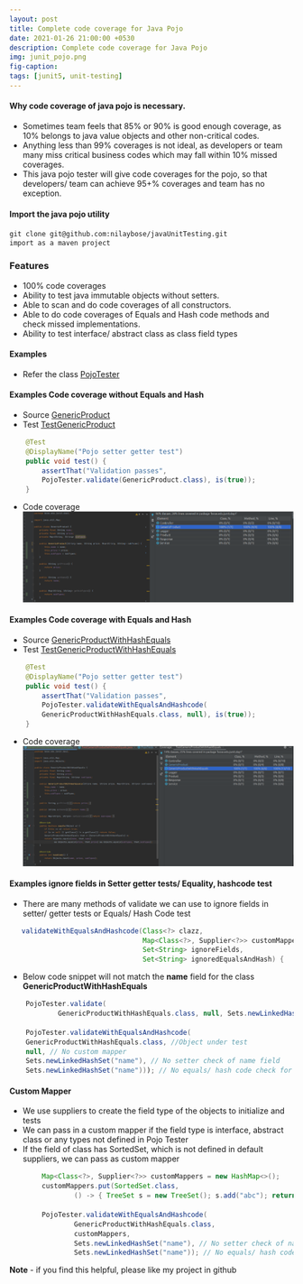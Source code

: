 ```yaml
---
layout: post
title: Complete code coverage for Java Pojo
date: 2021-01-26 21:00:00 +0530
description: Complete code coverage for Java Pojo
img: junit_pojo.png
fig-caption: 
tags: [junit5, unit-testing]
---
```


#### Why code coverage of java pojo is necessary.

- Sometimes team feels that 85% or 90% is good enough coverage, as 10% belongs to java value objects and other non-critical codes.
- Anything less than 99% coverages is not ideal, as developers or team many miss critical business codes which may fall within 10% missed coverages.
- This java pojo tester will give code coverages for the pojo, so that developers/ team can achieve 95+% coverages and team has no exception.

#### Import the java pojo utility
```
git clone git@github.com:nilaybose/javaUnitTesting.git
import as a maven project
```

### Features

- 100% code coverages
- Ability to test java immutable objects without setters.
- Able to scan and do code coverages of all constructors.
- Able to do code coverages of Equals and Hash code methods and check missed implementations.
- Ability to test interface/ abstract class as class field types

#### Examples
- Refer the class [PojoTester](https://github.com/nilaybose/javaUnitTesting/blob/master/src/test/java/bose/edu/junit/util/PojoTester.java)
 
#### Examples Code coverage without Equals and Hash 
- Source [GenericProduct](https://github.com/nilaybose/javaUnitTesting/blob/master/src/main/java/bose/edu/junit/day1/GenericProduct.java)
- Test [TestGenericProduct](https://github.com/nilaybose/javaUnitTesting/blob/master/src/test/java/bose/edu/junit/day1/TestGenericProduct.java)
```java
    @Test
    @DisplayName("Pojo setter getter test")
    public void test() {
        assertThat("Validation passes", 
        PojoTester.validate(GenericProduct.class), is(true));
    }
```
- Code coverage
![Code Coverage](/assets/img/pojo_wohe.png)

#### Examples Code coverage with Equals and Hash 

- Source [GenericProductWithHashEquals](https://github.com/nilaybose/javaUnitTesting/blob/master/src/main/java/bose/edu/junit/day1/GenericProductWithHashEquals.java)
- Test [TestGenericProductWithHashEquals](https://github.com/nilaybose/javaUnitTesting/blob/master/src/test/java/bose/edu/junit/day1/TestGenericProductWithHashEquals.java)
```java
    @Test
    @DisplayName("Pojo setter getter test")
    public void test() {
        assertThat("Validation passes",
        PojoTester.validateWithEqualsAndHashcode(
        GenericProductWithHashEquals.class, null), is(true));
    }
```
- Code coverage
  ![Code Coverage](/assets/img/pojo_whe.png)
  
#### Examples ignore fields in Setter getter tests/ Equality, hashcode test
- There are many methods of validate we can use to ignore fields in setter/ getter tests or Equals/ Hash Code test
```java
   validateWithEqualsAndHashcode(Class<?> clazz,
                                 Map<Class<?>, Supplier<?>> customMappers,
                                 Set<String> ignoreFields,
                                 Set<String> ignoredEqualsAndHash) {
```
- Below code snippet will not match the **name** field for the class **GenericProductWithHashEquals**
```java
    PojoTester.validate(
            GenericProductWithHashEquals.class, null, Sets.newLinkedHashSet("name"));

    PojoTester.validateWithEqualsAndHashcode(
    GenericProductWithHashEquals.class, //Object under test
    null, // No custom mapper
    Sets.newLinkedHashSet("name"), // No setter check of name field
    Sets.newLinkedHashSet("name"))); // No equals/ hash code check for name field
```

#### Custom Mapper
- We use suppliers to create the field type of the objects to initialize and tests
- We can pass in a custom mapper if the field type is interface, abstract class or any types not defined in Pojo Tester
- If the field of class has SortedSet, which is not defined in default suppliers, we can pass as custom mapper

```java
        Map<Class<?>, Supplier<?>> customMappers = new HashMap<>();
        customMappers.put(SortedSet.class, 
                () -> { TreeSet s = new TreeSet(); s.add("abc"); return s;});

        PojoTester.validateWithEqualsAndHashcode(
                GenericProductWithHashEquals.class,
                customMappers, 
                Sets.newLinkedHashSet("name"), // No setter check of name field
                Sets.newLinkedHashSet("name")); // No equals/ hash code check for name field
```


**Note** - if you find this helpful, please like my project in github
